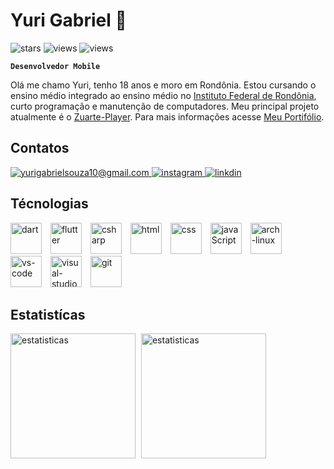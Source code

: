 # Yuri Gabriel 👋
<img
    alt="stars"
    title="stars"
    src="https://custom-icon-badges.demolab.com/github/stars/Chupirisco?logo=star&style=flat&color=yellow"
/>
![views](https://komarev.com/ghpvc/?username=Chupirisco&color=red&style=flat-square&label=Profile+views)
<img
    alt="views"
    title="views"
    src="https://custom-icon-badges.demolab.com/github/last-commit/Chupirisco/zuarte-player?logo=history&logoColor=white&color=purple"
/>

**`Desenvolvedor Mobile`**

Olá me chamo Yuri, tenho 18 anos e moro em Rondônia. Estou cursando 
o ensino médio integrado ao ensino médio no [Instituto  Federal de Rondônia](https://portal.ifro.edu.br/ji-parana), curto programação e manutenção de computadores. Meu principal projeto atualmente é o [Zuarte-Player](https://github.com/Chupirisco/zuarte-player). Para mais informações acesse [Meu Portifólio](https://chupirisco.github.io/YuriGabriel/).

## Contatos
<a href="mailto:yurigabrielsouza10@gmail.com">
    <img      
        alt="yurigabrielsouza10@gmail.com"
        title="Email"
        src="https://custom-icon-badges.demolab.com/badge/-email-yellow?style=for-the-badge&logo=gmail&logoColor=white"
    />
</a>
<a href="https://www.instagram.com/yuri_g_f_s?igsh=eWtqYjAzdTgyZ3hh">
    <img
        alt="instagram"
        title="Email"
        src="https://custom-icon-badges.demolab.com/badge/-instagram-red?style=for-the-badge&logo=mention&logoColor=white"
    />
</a>
<a href="#">
    <img
        alt="linkdin"
        title="Email"
        src="https://custom-icon-badges.demolab.com/badge/-linkdin-blue?style=for-the-badge&logo=linkdin&logoColor=white"
    />
</a>

## Técnologias

<img 
    title="dart"
    alt="dart"
    src="https://cdn.jsdelivr.net/gh/devicons/devicon@latest/icons/dart/dart-original.svg"
    height="50"
    style="padding-right:10;"
/>
<img 
    title="flutter"
    alt="flutter"
    src="https://cdn.jsdelivr.net/gh/devicons/devicon@latest/icons/flutter/flutter-original.svg" 
    height="50"
    style="padding-right:10;"
/>
<img 
    title="csharp"
    alt="csharp"
    src="https://cdn.jsdelivr.net/gh/devicons/devicon@latest/icons/csharp/csharp-original.svg"
    style="padding-right:10;"
    height="50"
/>
<img 
    title="html"
    alt="html"
    src="https://cdn.jsdelivr.net/gh/devicons/devicon@latest/icons/html5/html5-original.svg" 
    height="50"
    style="padding-right:10;"
/>
<img 
    title="css"
    alt="css"
    src="https://cdn.jsdelivr.net/gh/devicons/devicon@latest/icons/css3/css3-original.svg" 
    height="50"
    style="padding-right:10;"
/>
<img 
    title="javaScript"
    alt="javaScript"
    src="https://cdn.jsdelivr.net/gh/devicons/devicon@latest/icons/javascript/javascript-original.svg" 
    height="50"
    style="padding-right:10;"
/>
<img 
    title="arch-linux"
    alt="arch-linux"
    src="https://cdn.jsdelivr.net/gh/devicons/devicon@latest/icons/archlinux/archlinux-original.svg" 
    height="50"
    style="padding-right:10;"
/>
<img 
    title="vs-code"
    alt="vs-code"
    src="https://cdn.jsdelivr.net/gh/devicons/devicon@latest/icons/vscode/vscode-original.svg" 
    height="50"
    style="padding-right:10;"
/>
<img 
    title="visual-studio"
    alt="visual-studio"
    src="https://cdn.jsdelivr.net/gh/devicons/devicon@latest/icons/visualstudio/visualstudio-original.svg" 
    height="50"
    style="padding-right:10;"
/>
<img 
    title="git"
    alt="git"
    src="https://cdn.jsdelivr.net/gh/devicons/devicon@latest/icons/git/git-original.svg" 
    height="50"
    style="padding-right:10;"
/>

## Estatistícas

<img     
    alt="estatisticas"
    src="https://github-readme-stats.vercel.app/api?username=Chupirisco&show_icons=true&theme=tokyonight&include_all_commits=true&locale=pt-br" 
    height="200"
    style="padding-right:5;"
/>
<img     
    alt="estatisticas"
    src="https://github-readme-stats.vercel.app/api/top-langs/?username=Chupirisco&theme=tokyonight&locale=pt-br&custom_title=Técnologias&layout=compact&langs_count=7" 
    height="200"
    style="padding-right:5;"
/>

